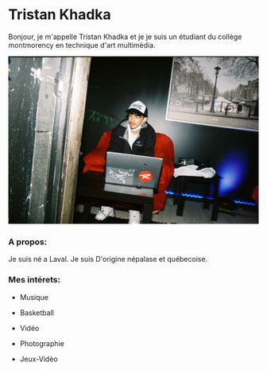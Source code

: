 # Tristan Khadka

Bonjour, je m'appelle Tristan Khadka et je je suis un étudiant du collège montmorency en technique d'art multimèdia.

![PHOTO](media/image_6483441.JPG)

### A propos: 

Je suis né a Laval. Je suis D'origine népalase et québecoise.



### Mes intérets:  

- Musique

- Basketball

- Vidéo

- Photographie

- Jeux-Vidèo


